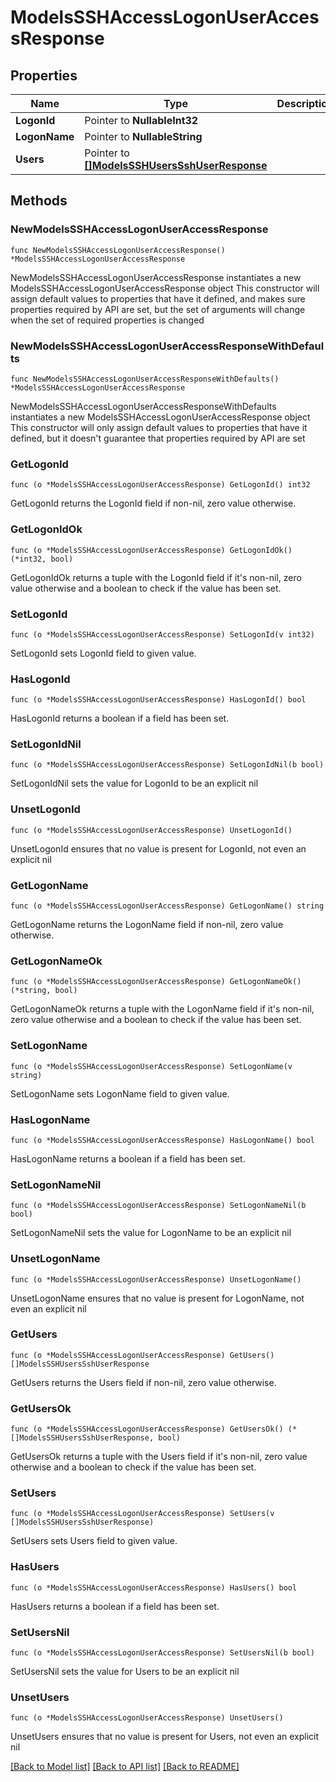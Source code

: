 # ModelsSSHAccessLogonUserAccessResponse

## Properties

Name | Type | Description | Notes
------------ | ------------- | ------------- | -------------
**LogonId** | Pointer to **NullableInt32** |  | [optional] 
**LogonName** | Pointer to **NullableString** |  | [optional] 
**Users** | Pointer to [**[]ModelsSSHUsersSshUserResponse**](ModelsSSHUsersSshUserResponse.md) |  | [optional] 

## Methods

### NewModelsSSHAccessLogonUserAccessResponse

`func NewModelsSSHAccessLogonUserAccessResponse() *ModelsSSHAccessLogonUserAccessResponse`

NewModelsSSHAccessLogonUserAccessResponse instantiates a new ModelsSSHAccessLogonUserAccessResponse object
This constructor will assign default values to properties that have it defined,
and makes sure properties required by API are set, but the set of arguments
will change when the set of required properties is changed

### NewModelsSSHAccessLogonUserAccessResponseWithDefaults

`func NewModelsSSHAccessLogonUserAccessResponseWithDefaults() *ModelsSSHAccessLogonUserAccessResponse`

NewModelsSSHAccessLogonUserAccessResponseWithDefaults instantiates a new ModelsSSHAccessLogonUserAccessResponse object
This constructor will only assign default values to properties that have it defined,
but it doesn't guarantee that properties required by API are set

### GetLogonId

`func (o *ModelsSSHAccessLogonUserAccessResponse) GetLogonId() int32`

GetLogonId returns the LogonId field if non-nil, zero value otherwise.

### GetLogonIdOk

`func (o *ModelsSSHAccessLogonUserAccessResponse) GetLogonIdOk() (*int32, bool)`

GetLogonIdOk returns a tuple with the LogonId field if it's non-nil, zero value otherwise
and a boolean to check if the value has been set.

### SetLogonId

`func (o *ModelsSSHAccessLogonUserAccessResponse) SetLogonId(v int32)`

SetLogonId sets LogonId field to given value.

### HasLogonId

`func (o *ModelsSSHAccessLogonUserAccessResponse) HasLogonId() bool`

HasLogonId returns a boolean if a field has been set.

### SetLogonIdNil

`func (o *ModelsSSHAccessLogonUserAccessResponse) SetLogonIdNil(b bool)`

 SetLogonIdNil sets the value for LogonId to be an explicit nil

### UnsetLogonId
`func (o *ModelsSSHAccessLogonUserAccessResponse) UnsetLogonId()`

UnsetLogonId ensures that no value is present for LogonId, not even an explicit nil
### GetLogonName

`func (o *ModelsSSHAccessLogonUserAccessResponse) GetLogonName() string`

GetLogonName returns the LogonName field if non-nil, zero value otherwise.

### GetLogonNameOk

`func (o *ModelsSSHAccessLogonUserAccessResponse) GetLogonNameOk() (*string, bool)`

GetLogonNameOk returns a tuple with the LogonName field if it's non-nil, zero value otherwise
and a boolean to check if the value has been set.

### SetLogonName

`func (o *ModelsSSHAccessLogonUserAccessResponse) SetLogonName(v string)`

SetLogonName sets LogonName field to given value.

### HasLogonName

`func (o *ModelsSSHAccessLogonUserAccessResponse) HasLogonName() bool`

HasLogonName returns a boolean if a field has been set.

### SetLogonNameNil

`func (o *ModelsSSHAccessLogonUserAccessResponse) SetLogonNameNil(b bool)`

 SetLogonNameNil sets the value for LogonName to be an explicit nil

### UnsetLogonName
`func (o *ModelsSSHAccessLogonUserAccessResponse) UnsetLogonName()`

UnsetLogonName ensures that no value is present for LogonName, not even an explicit nil
### GetUsers

`func (o *ModelsSSHAccessLogonUserAccessResponse) GetUsers() []ModelsSSHUsersSshUserResponse`

GetUsers returns the Users field if non-nil, zero value otherwise.

### GetUsersOk

`func (o *ModelsSSHAccessLogonUserAccessResponse) GetUsersOk() (*[]ModelsSSHUsersSshUserResponse, bool)`

GetUsersOk returns a tuple with the Users field if it's non-nil, zero value otherwise
and a boolean to check if the value has been set.

### SetUsers

`func (o *ModelsSSHAccessLogonUserAccessResponse) SetUsers(v []ModelsSSHUsersSshUserResponse)`

SetUsers sets Users field to given value.

### HasUsers

`func (o *ModelsSSHAccessLogonUserAccessResponse) HasUsers() bool`

HasUsers returns a boolean if a field has been set.

### SetUsersNil

`func (o *ModelsSSHAccessLogonUserAccessResponse) SetUsersNil(b bool)`

 SetUsersNil sets the value for Users to be an explicit nil

### UnsetUsers
`func (o *ModelsSSHAccessLogonUserAccessResponse) UnsetUsers()`

UnsetUsers ensures that no value is present for Users, not even an explicit nil

[[Back to Model list]](../README.md#documentation-for-models) [[Back to API list]](../README.md#documentation-for-api-endpoints) [[Back to README]](../README.md)


